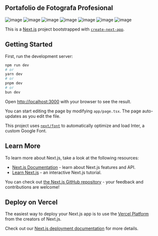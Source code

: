 ## Portafolio de Fotografa Profesional

![image](https://github.com/user-attachments/assets/e44987c7-ed9e-4076-9dd5-bebff9e57234)
![image](https://github.com/user-attachments/assets/a0f81b5e-0c23-4c55-b77e-bacc793f3d07)
![image](https://github.com/user-attachments/assets/b7885e77-4871-41ba-89ee-bc8bfb82fe3b)
![image](https://github.com/user-attachments/assets/8201d9b1-630a-46fd-838e-6610da4b2f26)
![image](https://github.com/user-attachments/assets/eefde0f4-5009-4bcd-b5a1-2f633360f976)
![image](https://github.com/user-attachments/assets/3deab392-4488-4547-a26f-96f8362db430)
![image](https://github.com/user-attachments/assets/f794e758-7759-4011-b9b6-93a4808350ae)




This is a [Next.js](https://nextjs.org/) project bootstrapped with [`create-next-app`](https://github.com/vercel/next.js/tree/canary/packages/create-next-app).

## Getting Started

First, run the development server:

```bash
npm run dev
# or
yarn dev
# or
pnpm dev
# or
bun dev
```

Open [http://localhost:3000](http://localhost:3000) with your browser to see the result.

You can start editing the page by modifying `app/page.tsx`. The page auto-updates as you edit the file.

This project uses [`next/font`](https://nextjs.org/docs/basic-features/font-optimization) to automatically optimize and load Inter, a custom Google Font.

## Learn More

To learn more about Next.js, take a look at the following resources:

- [Next.js Documentation](https://nextjs.org/docs) - learn about Next.js features and API.
- [Learn Next.js](https://nextjs.org/learn) - an interactive Next.js tutorial.

You can check out [the Next.js GitHub repository](https://github.com/vercel/next.js/) - your feedback and contributions are welcome!

## Deploy on Vercel

The easiest way to deploy your Next.js app is to use the [Vercel Platform](https://vercel.com/new?utm_medium=default-template&filter=next.js&utm_source=create-next-app&utm_campaign=create-next-app-readme) from the creators of Next.js.

Check out our [Next.js deployment documentation](https://nextjs.org/docs/deployment) for more details.
